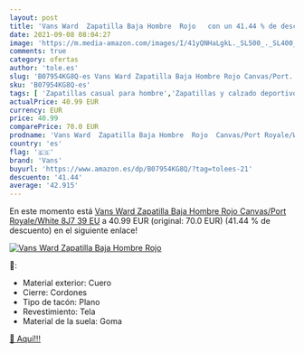 ```yaml
---
layout: post
title: 'Vans Ward  Zapatilla Baja Hombre  Rojo   con un 41.44 % de descuento'
date: 2021-09-08 08:04:27
image: 'https://m.media-amazon.com/images/I/41yQNHaLgkL._SL500_._SL400_.jpg'
comments: true
category: ofertas
author: 'tole.es'
slug: 'B07954KG8Q-es Vans Ward Zapatilla Baja Hombre Rojo Canvas/Port...'
sku: 'B07954KG8Q-es'
tags: [ 'Zapatillas casual para hombre','Zapatillas y calzado deportivo para hombre','Zapatos','Zapatos para hombre','Zapatos y complementos','vans','zapatilla', ]
actualPrice: 40.99 EUR
currency: EUR
price: 40.99
comparePrice: 70.0 EUR
prodname: 'Vans Ward  Zapatilla Baja Hombre  Rojo  Canvas/Port Royale/White 8J7   39 EU'
country: 'es'
flag: '🇪🇸'
brand: 'Vans'
buyurl: 'https://www.amazon.es/dp/B07954KG8Q/?tag=tolees-21'
descuento: '41.44'
average: '42.915'
---
```


En este momento está [Vans Ward  Zapatilla Baja Hombre  Rojo  Canvas/Port Royale/White 8J7   39 EU](https://www.amazon.es/dp/B07954KG8Q/?tag=tolees-21) a 40.99 EUR (original: 70.0 EUR) (41.44 %  de descuento) en el siguiente enlace!

[![Vans Ward  Zapatilla Baja Hombre  Rojo  ](https://m.media-amazon.com/images/I/41yQNHaLgkL._SL500_._SL400_.jpg)](https://www.amazon.es/dp/B07954KG8Q/?tag=tolees-21)

🔎:

- Material exterior: Cuero
- Cierre: Cordones
- Tipo de tacón: Plano
- Revestimiento: Tela
- Material de la suela: Goma

[🛒 Aquí!!!](https://www.amazon.es/dp/B07954KG8Q/?tag=tolees-21)
